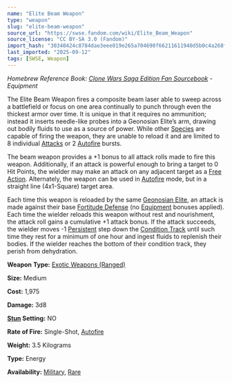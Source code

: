 ```yaml
---
name: "Elite Beam Weapon"
type: "weapon"
slug: "elite-beam-weapon"
source_url: "https://swse.fandom.com/wiki/Elite_Beam_Weapon"
source_license: "CC BY-SA 3.0 (Fandom)"
import_hash: "30340424c8784dae3eee019e265a704690f66211611940d5b0c4a268f4015e70"
last_imported: "2025-09-12"
tags: [SWSE, Weapon]
---
```

*Homebrew Reference Book: [Clone Wars Saga Edition Fan Sourcebook](https://swse.fandom.com/wiki/Clone_Wars_Saga_Edition_Fan_Sourcebook) - Equipment*

The Elite Beam Weapon fires a composite beam laser able to sweep across a battlefield or focus on one area continually to punch through even the thickest armor over time. It is unique in that it requires no ammunition; instead it inserts needle-like probes into a Geonosian Elite’s arm, drawing out bodily fluids to use as a source of power. While other [Species](https://swse.fandom.com/wiki/Species) are capable of firing the weapon, they are unable to reload it and are limited to 8 individual [Attacks](https://swse.fandom.com/wiki/Attacks) or 2 [Autofire](https://swse.fandom.com/wiki/Autofire) bursts.

The beam weapon provides a +1 bonus to all attack rolls made to fire this weapon. Additionally, if an attack is powerful enough to bring a target to 0 Hit Points, the wielder may make an attack on any adjacent target as a [Free Action](https://swse.fandom.com/wiki/Free_Action). Alternately, the weapon can be used in [Autofire](https://swse.fandom.com/wiki/Autofire) mode, but in a straight line (4x1-Square) target area.

Each time this weapon is reloaded by the same [Geonosian Elite](https://swse.fandom.com/wiki/Geonosian_Elite), an attack is made against their base [Fortitude Defense](https://swse.fandom.com/wiki/Fortitude_Defense) (no [Equipment](https://swse.fandom.com/wiki/Equipment) bonuses applied). Each time the wielder reloads this weapon without rest and nourishment, the attack roll gains a cumulative +1 attack bonus. If the attack succeeds, the wielder moves -1 [Persistent](https://swse.fandom.com/wiki/Persistent) step down the [Condition Track](https://swse.fandom.com/wiki/Condition_Track) until such time they rest for a minimum of one hour and ingest fluids to replenish their bodies. If the wielder reaches the bottom of their condition track, they perish from dehydration.

**Weapon** **Type:** [Exotic Weapons (Ranged)](https://swse.fandom.com/wiki/Exotic_Weapons_(Ranged))

**Size:** Medium

**Cost:** 1,975

**Damage:** 3d8

**[Stun](https://swse.fandom.com/wiki/Stun) Setting:** NO

**Rate of Fire:** Single-Shot, [Autofire](https://swse.fandom.com/wiki/Autofire)

**Weight:** 3.5 Kilograms

**Type:** Energy

**Availability:** [Military](https://swse.fandom.com/wiki/Military), [Rare](https://swse.fandom.com/wiki/Rare)